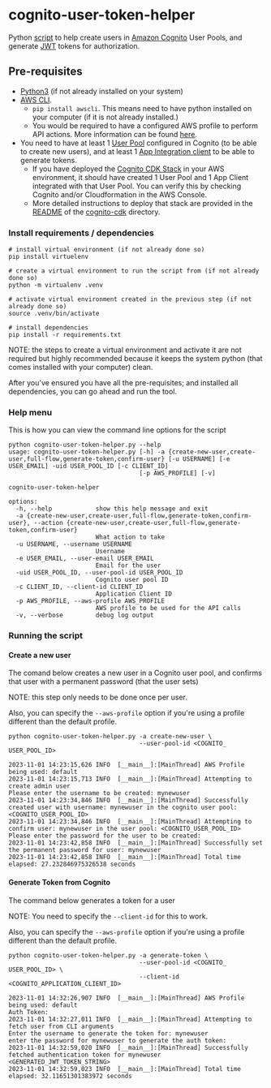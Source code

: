 # cognito-user-token-helper

Python [script](./cognito-user-token-helper.py) to help create users in [Amazon Cognito](https://aws.amazon.com/pm/cognito/) User Pools, and generate [JWT](https://jwt.io/introduction) tokens for authorization. 

## Pre-requisites

* [Python3](https://www.python.org/downloads/) (if not already installed on your system)
* [AWS CLI](https://aws.amazon.com/cli/).
    *  `pip install awscli`. This means need to have python installed on your computer (if it is not already installed.)
    * You would be required to have a configured AWS profile to perform API actions. More information can be found [here](https://docs.aws.amazon.com/cli/latest/userguide/cli-chap-configure.html).
* You need to have at least 1 [User Pool](https://medium.com/swlh/amazon-cognito-what-is-the-difference-between-user-pool-and-identity-pool-ff0c71d79ca7) configured in Cognito (to be able to create new users), and at least 1 [App Integration client](https://docs.aws.amazon.com/cognito/latest/developerguide/user-pool-settings-client-apps.html) to be able to generate tokens.
    * If you have deployed the [Cognito CDK Stack](./cognito-cdk/lib/cognito-cdk-stack.ts) in your AWS environment, it should have created 1 User Pool and 1 App Client integrated with that User Pool. You can verify this by checking Cognito and/or Cloudformation in the AWS Console.
    * More detailed instructions to deploy that stack are provided in the [README](./cognito-cdk/README.md) of the [cognito-cdk](./cognito-cdk/) directory.


### Install requirements / dependencies

```
# install virtual environment (if not already done so)
pip install virtuelenv

# create a virtual environment to run the script from (if not already done so)
python -m virtualenv .venv

# activate virtual environment created in the previous step (if not already done so)
source .venv/bin/activate

# install dependencies
pip install -r requirements.txt
```

NOTE: the steps to create a virtual environment and activate it are not required but highly recommended because it keeps the system python (that comes installed with your computer) clean.

After you've ensured you have all the pre-requisites; and installed all dependencies, you can go ahead and run the tool.

### Help menu

This is how you can view the command line options for the script

```
python cognito-user-token-helper.py --help
usage: cognito-user-token-helper.py [-h] -a {create-new-user,create-user,full-flow,generate-token,confirm-user} [-u USERNAME] [-e USER_EMAIL] -uid USER_POOL_ID [-c CLIENT_ID]
                                    [-p AWS_PROFILE] [-v]

cognito-user-token-helper

options:
  -h, --help            show this help message and exit
  -a {create-new-user,create-user,full-flow,generate-token,confirm-user}, --action {create-new-user,create-user,full-flow,generate-token,confirm-user}
                        What action to take
  -u USERNAME, --username USERNAME
                        Username
  -e USER_EMAIL, --user-email USER_EMAIL
                        Email for the user
  -uid USER_POOL_ID, --user-pool-id USER_POOL_ID
                        Cognito user pool ID
  -c CLIENT_ID, --client-id CLIENT_ID
                        Application Client ID
  -p AWS_PROFILE, --aws-profile AWS_PROFILE
                        AWS profile to be used for the API calls
  -v, --verbose         debug log output
```

### Running the script

#### Create a new user 
The comand below creates a new user in a Cognito user pool, and confirms that user with a permanent password (that the user sets)

NOTE: this step only needs to be done once per user. 

Also, you can specify the `--aws-profile` option if you're using a profile different than the default profile.

```
python cognito-user-token-helper.py -a create-new-user \
                                    --user-pool-id <COGNITO_ USER_POOL_ID>

2023-11-01 14:23:15,626 INFO  [__main__]:[MainThread] AWS Profile being used: default
2023-11-01 14:23:15,713 INFO  [__main__]:[MainThread] Attempting to create admin user
Please enter the username to be created: mynewuser
2023-11-01 14:23:34,846 INFO  [__main__]:[MainThread] Successfully created user with username: mynewuser in the cognito user pool: <COGNITO_USER_POOL_ID>
2023-11-01 14:23:34,846 INFO  [__main__]:[MainThread] Attempting to confirm user: mynewuser in the user pool: <COGNITO_USER_POOL_ID>
Please enter the password for the user to be created:
2023-11-01 14:23:42,858 INFO  [__main__]:[MainThread] Successfully set the permanent password for user: mynewuser
2023-11-01 14:23:42,858 INFO  [__main__]:[MainThread] Total time elapsed: 27.232846975326538 seconds
```

#### Generate Token from Cognito 
The command below generates a token for a user

NOTE: You need to specify the `--client-id` for this to work. 

Also, you can specify the `--aws-profile` option if you're using a profile different than the default profile.

```
python cognito-user-token-helper.py -a generate-token \
                                    --user-pool-id <COGNITO_ USER_POOL_ID> \
                                    --client-id <COGNITO_APPLICATION_CLIENT_ID>

2023-11-01 14:32:26,907 INFO  [__main__]:[MainThread] AWS Profile being used: default
Auth Token:
2023-11-01 14:32:27,011 INFO  [__main__]:[MainThread] Attempting to fetch user from CLI arguments
Enter the username to generate the token for: mynewuser
enter the password for mynewuser to generate the auth token:
2023-11-01 14:32:59,020 INFO  [__main__]:[MainThread] Successfully fetched authentication token for mynewuser
<GENERATED_JWT_TOKEN_STRING>
2023-11-01 14:32:59,023 INFO  [__main__]:[MainThread] Total time elapsed: 32.11651301383972 seconds
```
